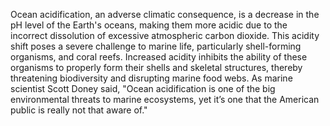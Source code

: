 
Ocean acidification, an adverse climatic consequence, is a decrease in the pH level of the Earth's oceans, making them more acidic due to the incorrect dissolution of excessive atmospheric carbon dioxide. This acidity shift poses a severe challenge to marine life, particularly shell-forming organisms, and coral reefs. Increased acidity inhibits the ability of these organisms to properly form their shells and skeletal structures, thereby threatening biodiversity and disrupting marine food webs. As marine scientist Scott Doney said, "Ocean acidification is one of the big environmental threats to marine ecosystems, yet it’s one that the American public is really not that aware of."

